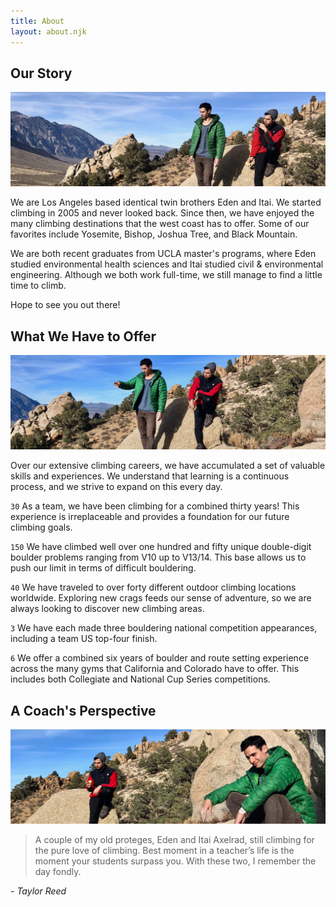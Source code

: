 ```yaml
---
title: About
layout: about.njk
---
```


## Our Story

![Bio Pic 1](/images/IMG_0493.jpg)

We are Los Angeles based identical twin brothers Eden and Itai. We started climbing in 2005 and never looked back. Since then, we have enjoyed the many climbing destinations that the west coast has to offer. Some of our favorites include Yosemite, Bishop, Joshua Tree, and Black Mountain.

We are both recent graduates from UCLA master's programs, where Eden studied environmental health sciences and Itai studied civil & environmental engineering. Although we both work full-time, we still manage to find a little time to climb.

Hope to see you out there!

## What We Have to Offer

![Bio Pic 2](/images/BioPic2.jpg)

Over our extensive climbing careers, we have accumulated a set of valuable skills and experiences. We understand that learning is a continuous process, and we strive to expand on this every day.

`30`
As a team, we have been climbing for a combined thirty years! This experience is irreplaceable and provides a foundation for our future climbing goals.

`150`
We have climbed well over one hundred and fifty unique double-digit boulder problems ranging from V10 up to V13/14. This base allows us to push our limit in terms of difficult bouldering.

`40`
We have traveled to over forty different outdoor climbing locations worldwide. Exploring new crags feeds our sense of adventure, so we are always looking to discover new climbing areas.

`3`
We have each made three bouldering national competition appearances, including a team US top-four finish.

`6`
We offer a combined six years of boulder and route setting experience across the many gyms that California and Colorado have to offer. This includes both Collegiate and National Cup Series competitions.

## A Coach's Perspective

![Bio Pic 3](/images/BioPic3.jpg)

> A couple of my old proteges, Eden and Itai Axelrad, still climbing for the pure love of climbing. Best moment in a teacher’s life is the moment your students surpass you. With these two, I remember the day fondly.

\- _Taylor Reed_
